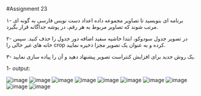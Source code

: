 #Assignment 23


۱- برنامه ای بنویسید تا تصاویر مجموعه داده اعداد دست نویس فارسی به گونه ای مرتب شوند که تصاویر مربوط به هر رقم، در پوشه جداگانه قرار بگیرد.

۲- در تصویر جدول سودوکو، ابتدا حاشیه سفید اضافه دور جدول را حذف کنید. سپس خانه های غیر خالی را crop کرده و به عنوان یک تصویر مجزا ذخیره نمایید.

۳- یک روش جدید برای افزایش کنتراست تصویر پیشنهاد دهید و آن را پیاده سازی نمایید.


1- output:

![image](https://user-images.githubusercontent.com/83751182/124712975-2ef44600-df15-11eb-95de-1cc448acce76.png)
![image](https://user-images.githubusercontent.com/83751182/124712987-31ef3680-df15-11eb-95d6-4edd57605f3b.png)
![image](https://user-images.githubusercontent.com/83751182/124712997-34ea2700-df15-11eb-8359-ae377cdbb884.png)
![image](https://user-images.githubusercontent.com/83751182/124713004-387dae00-df15-11eb-925f-4bb668b5d875.png)
![image](https://user-images.githubusercontent.com/83751182/124713010-3c113500-df15-11eb-8a48-f149352d8f21.png)
![image](https://user-images.githubusercontent.com/83751182/124713027-3fa4bc00-df15-11eb-94eb-bbea2a6b5e98.png)
![image](https://user-images.githubusercontent.com/83751182/124713034-43384300-df15-11eb-8bd6-8781870e59db.png)
![image](https://user-images.githubusercontent.com/83751182/124713043-46333380-df15-11eb-9475-820095ef7ef5.png)
![image](https://user-images.githubusercontent.com/83751182/124713065-4a5f5100-df15-11eb-8b9d-3e9923adc499.png)
![image](https://user-images.githubusercontent.com/83751182/124713070-4d5a4180-df15-11eb-8cc1-37dd6cc88cdb.png)
